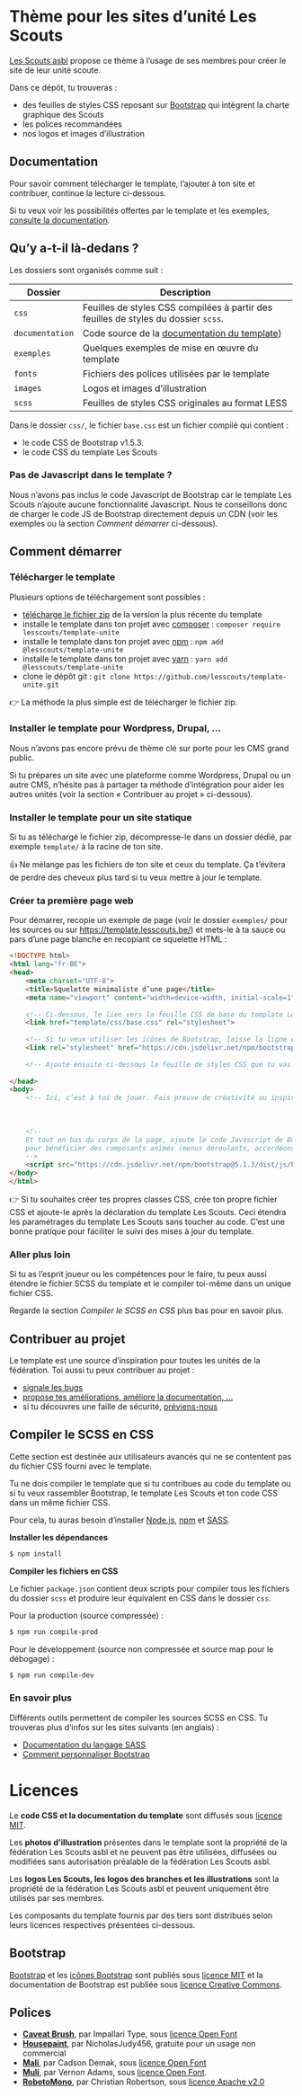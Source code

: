 # Thème pour les sites d’unité Les Scouts

[Les Scouts asbl](https://lesscouts.be/) propose ce thème à l’usage de ses membres pour créer le site de leur unité scoute.

Dans ce dépôt, tu trouveras :

- des feuilles de styles CSS reposant sur [Bootstrap](https://getbootstrap.com/) qui intègrent la charte graphique des Scouts
- les polices recommandées
- nos logos et images d’illustration

## Documentation

Pour savoir comment télécharger le template, l’ajouter à ton site et contribuer, continue la lecture ci-dessous.

Si tu veux voir les possibilités offertes par le template et les exemples, 
[consulte la documentation](https://template.lesscouts.be/).

## Qu’y a-t-il là-dedans ?

Les dossiers sont organisés comme suit :

| Dossier         | Description                                                                         |
|-----------------|-------------------------------------------------------------------------------------|
| `css`           | Feuilles de styles CSS compilées à partir des feuilles de styles du dossier `scss`. |
| `documentation` | Code source de la [documentation du template](https://template.lesscouts.be/))      |
| `exemples`      | Quelques exemples de mise en œuvre du template                                      |
| `fonts`         | Fichiers des polices utilisées par le template                                      |
| `images`        | Logos et images d’illustration                                                      |
| `scss`          | Feuilles de styles CSS originales au format LESS                                    |

Dans le dossier `css/`, le fichier `base.css` est un fichier compilé qui contient :

- le code CSS de Bootstrap v1.5.3.
- le code CSS du template Les Scouts

### Pas de Javascript dans le template ?

Nous n’avons pas inclus le code Javascript de Bootstrap car le template Les Scouts n’ajoute aucune 
fonctionnalité Javascript. Nous te conseillons donc de charger le code JS de Bootstrap directement depuis un CDN
(voir les exemples ou la section _Comment démarrer_ ci-dessous).

## Comment démarrer

### Télécharger le template

Plusieurs options de téléchargement sont possibles :

- [télécharge le fichier zip](https://github.com/lesscouts/template-unite/releases/) de la version la plus récente du template
- installe le template dans ton projet avec [composer](https://getcomposer.org/) : `composer require lesscouts/template-unite`
- installe le template dans ton projet avec [npm](https://www.npmjs.com/) : `npm add @lesscouts/template-unite`
- installe le template dans ton projet avec [yarn](https://yarnpkg.com/) : `yarn add @lesscouts/template-unite`
- clone le dépôt git : `git clone https://github.com/lesscouts/template-unite.git`

👉 La méthode la plus simple est de télécharger le fichier zip.

### Installer le template pour Wordpress, Drupal, …

Nous n’avons pas encore prévu de thème clé sur porte pour les CMS grand public.

Si tu prépares un site avec une plateforme comme Wordpress, Drupal ou un autre CMS, n’hésite pas à partager ta méthode 
d’intégration pour aider les autres unités (voir la section « Contribuer au projet » ci-dessous).

### Installer le template pour un site statique

Si tu as téléchargé le fichier zip, décompresse-le dans un dossier dédié, par exemple `template/` à la racine de ton site.

👍 Ne mélange pas les fichiers de ton site et ceux du template. Ça t’évitera de perdre des cheveux plus tard si tu veux
mettre à jour le template.

### Créer ta première page web

Pour démarrer, recopie un exemple de page (voir le dossier `exemples/` pour les sources 
ou sur https://template.lesscouts.be/) et mets-le à ta sauce ou pars d’une page blanche en recopiant ce squelette HTML :

```html
<!DOCTYPE html>
<html lang="fr-BE">
<head>
    <meta charset="UTF-8">
    <title>Squelette minimaliste d’une page</title>
    <meta name="viewport" content="width=device-width, initial-scale=1">
    
    <!-- Ci-dessous, le lien vers la feuille CSS de base du template Les Scouts -->
    <link href="template/css/base.css" rel="stylesheet">
    
    <!-- Si tu veux utiliser les icônes de Bootstrap, laisse la ligne ci-dessous. Elles sont utilisées dans les exemples -->
    <link rel="stylesheet" href="https://cdn.jsdelivr.net/npm/bootstrap-icons@1.7.2/font/bootstrap-icons.css">
    
    <!-- Ajoute ensuite ci-dessous la feuille de styles CSS que tu vas utiliser pour personnaliser le template pour ton site -->
    
</head>
<body>
    <!-- Ici, c’est à toi de jouer. Fais preuve de créativité ou inspire-toi des exemples fournis avec le template -->
    
    
    
    <!-- 
    Et tout en bas du corps de la page, ajoute le code Javascript de Bootstrap 
    pour bénéficier des composants animés (menus déroulants, accordéons, …) 
    -->
    <script src="https://cdn.jsdelivr.net/npm/bootstrap@5.1.3/dist/js/bootstrap.bundle.min.js" integrity="sha384-ka7Sk0Gln4gmtz2MlQnikT1wXgYsOg+OMhuP+IlRH9sENBO0LRn5q+8nbTov4+1p" crossorigin="anonymous"></script>
</body>
</html>
```

👉 Si tu souhaites créer tes propres classes CSS, crée ton propre fichier CSS 
et ajoute-le après la déclaration du template Les Scouts. Ceci étendra les paramétrages du template Les Scouts sans toucher
au code. C’est une bonne pratique pour faciliter le suivi des mises à jour du template.

### Aller plus loin

Si tu as l’esprit joueur ou les compétences pour le faire, tu peux aussi étendre le fichier SCSS du template et le compiler
toi-même dans un unique fichier CSS. 

Regarde la section _Compiler le SCSS en CSS_ plus bas pour en savoir plus.

## Contribuer au projet

Le template est une source d’inspiration pour toutes les unités de la fédération. Toi aussi tu peux contribuer au projet :

- [signale les bugs](https://github.com/lesscouts/template-unite/issues/)
- [propose tes améliorations, améliore la documentation, …](https://github.com/lesscouts/template-unite/pulls/)
- si tu découvres une faille de sécurité, [préviens-nous](SECURITY.md)

## Compiler le SCSS en CSS

Cette section est destinée aux utilisateurs avancés qui ne se contentent pas du fichier CSS fourni avec le template.

Tu ne dois compiler le template que si tu contribues au code du template ou si tu veux rassembler Bootstrap, le template 
Les Scouts et ton code CSS dans un même fichier CSS.

Pour cela, tu auras besoin d’installer [Node.js](https://nodejs.org/en/download/), 
[npm](https://docs.npmjs.com/downloading-and-installing-node-js-and-npm) et [SASS](https://sass-lang.com/install).

**Installer les dépendances**

```bash
$ npm install
```

**Compiler les fichiers en CSS**

Le fichier `package.json` contient deux scripts pour compiler tous les fichiers du dossier `scss` et produire 
leur équivalent en CSS dans le dossier `css`. 

Pour la production (source compressée) :

```bash
$ npm run compile-prod
```

Pour le développement (source non compressée et source map pour le débogage) :

```bash
$ npm run compile-dev
```

### En savoir plus

Différents outils permettent de compiler les sources SCSS en CSS. 
Tu trouveras plus d’infos sur les sites suivants (en anglais) : 

- [Documentation du langage SASS](https://sass-lang.com/)
- [Comment personnaliser Bootstrap](https://getbootstrap.com/docs/5.1/customize/overview/)

# Licences

Le **code CSS et la documentation du template** sont diffusés sous [licence MIT](LICENSE.md).

Les **photos d’illustration** présentes dans le template sont la propriété de la fédération Les Scouts asbl 
et ne peuvent pas être utilisées, diffusées ou modifiées sans autorisation préalable 
de la fédération Les Scouts asbl.

Les **logos Les Scouts, les logos des branches et les illustrations** sont la propriété de la fédération
Les Scouts asbl et peuvent uniquement être utilisés par ses membres.

Les composants du template fournis par des tiers sont distribués selon leurs licences respectives présentées ci-dessous. 

## Bootstrap 

[Bootstrap](https://getbootstrap.com/) et les [icônes Bootstrap](https://icons.getbootstrap.com/) sont publiés sous 
[licence MIT](https://github.com/twbs/bootstrap/blob/main/LICENSE) 
et la documentation de Bootstrap est publiée sous 
[licence Creative Commons](https://creativecommons.org/licenses/by/3.0/).

## Polices

- **[Caveat Brush](https://fonts.google.com/specimen/Caveat+Brush)**, par Impallari Type, 
  sous [licence Open Font](https://scripts.sil.org/cms/scripts/page.php?site_id=nrsi&id=OFL)
- **[Housepaint](https://fr.ffonts.net/HousePaint12.font)**, par NicholasJudy456, gratuite pour un usage non commercial 
- **[Mali](https://fonts.google.com/specimen/Mali)**, par Cadson Demak, 
  sous [licence Open Font](https://scripts.sil.org/cms/scripts/page.php?site_id=nrsi&id=OFL)
- **[Muli](https://www.cufonfonts.com/font/muli)**, par Vernon Adams, 
  sous [licence Open Font](https://scripts.sil.org/cms/scripts/page.php?site_id=nrsi&id=OFL).
- **[RobotoMono](https://fonts.google.com/specimen/Roboto+Mono)**, par Christian Robertson, 
 sous [licence Apache v2.0](http://www.apache.org/licenses/LICENSE-2.0)
